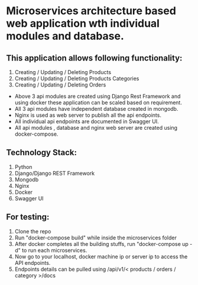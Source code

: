 # Microservices architecture based web application wth individual modules and database.

## This application allows following functionality:

01. Creating / Updating / Deleting Products
02. Creating / Updating / Deleting Products Categories
03. Creating / Updating / Deleting Orders


* Above 3 api modules are created using Django Rest Framework and using docker these application can be scaled based on requirement.
* All 3 api modules have independent database created in mongodb.
* Nginx is used as web server to publish all the api endpoints.
* All individual api endpoints are documented in Swagger UI.
* All api modules , database and nginx web server are created using docker-compose.

## Technology Stack:
01. Python
02. Django/Django REST Framework
03. Mongodb
04. Nginx
05. Docker
06. Swagger UI


## For testing:
01. Clone the repo
02. Run "docker-compose build" while inside the microservices folder
03. After docker completes all the building stuffs, run "docker-compose up -d" to run each microservices.
04. Now go to your localhost, docker machine ip or server ip to access the API endpoints.
05. Endpoints details can be pulled using /api/v1/< products / orders / category >/docs 
